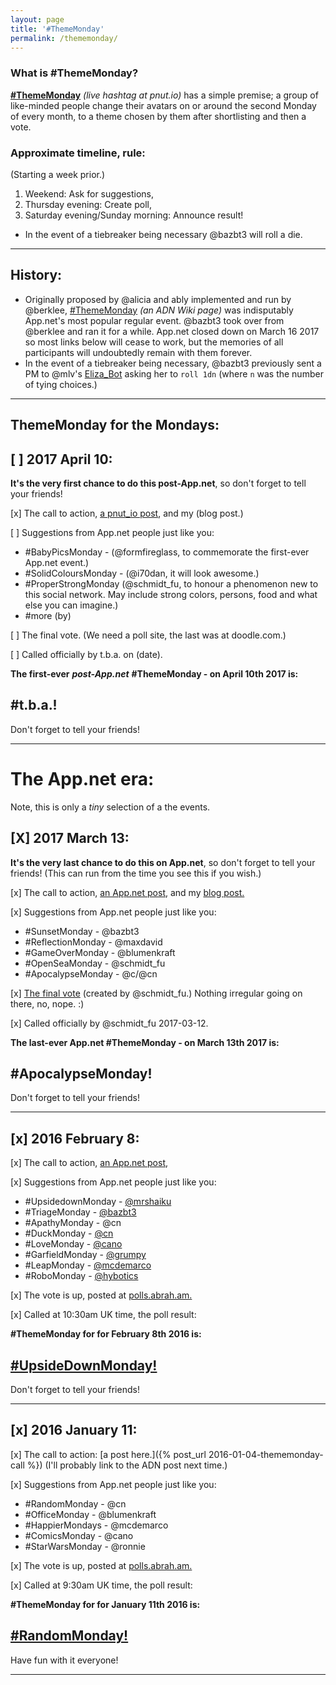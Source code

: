 ```yaml
---
layout: page
title: '#ThemeMonday'
permalink: /thememonday/
---
```


### What is \#ThemeMonday?
[**\#ThemeMonday**](https://pnut.io/tags/ThemeMonday) *(live hashtag at pnut.io)* has a simple premise; a group of like-minded people change their avatars on or around the second Monday of every month, to a theme chosen by them after shortlisting and then a vote.

### Approximate timeline, rule:
(Starting a week prior.)

1. Weekend: Ask for suggestions,
2. Thursday evening: Create poll,
3. Saturday evening/Sunday morning: Announce result!

* In the event of a tiebreaker being necessary @bazbt3 will roll a die.

---

## History:
* Originally proposed by @alicia and ably implemented and run by @berklee, [\#ThemeMonday](http://bazbt3.github.io/thememonday/) *(an ADN Wiki page)* was indisputably App.net's most popular regular event.  @bazbt3 took over from @berklee and ran it for a while.  App.net closed down on March 16 2017 so most links below will cease to work, but the memories of all participants will undoubtedly remain with them forever.
* In the event of a tiebreaker being necessary, @bazbt3 previously sent a PM to @mlv's [Eliza_Bot](https://alpha.app.net/eliza_bot) asking her to `roll 1dn` (where `n` was the number of tying choices.)

---

## ThemeMonday for the Mondays:

## [ ] 2017 April 10:  
**It's the very first chance to do this post-App.net**, so don't forget to tell your friends!

[x] The call to action, [a pnut_io post](https://posts.pnut.io/62575), and my (blog post.)

[ ] Suggestions from App.net people just like you:

* \#BabyPicsMonday - (@formfireglass, to commemorate the first-ever App.net event.)
* \#SolidColoursMonday - (@i70dan, it will look awesome.)
* \#ProperStrongMonday (@schmidt_fu, to honour a phenomenon new to this social network. May include strong colors, persons, food and what else you can imagine.)
* \#more (by)

[ ] The final vote. (We need a poll site, the last was at doodle.com.)

[ ] Called officially by t.b.a. on (date).

**The first-ever** ***post-App.net*** **\#ThemeMonday - on April 10th 2017 is:**

## \#t.b.a.!

Don't forget to tell your friends!

---

# The App.net era:
Note, this is only a *tiny* selection of a the events.

## [X] 2017 March 13:  
**It's the very last chance to do this on App.net**, so don't forget to tell your friends!  (This can run from the time you see this if you wish.)

[x] The call to action, [an App.net post](https://alpha.app.net/bazbt3/post/70923748), and my [blog post.](http://bazbt3.10centuries.org/2017/01/21/appnet-thememonday)

[x] Suggestions from App.net people just like you:

* \#SunsetMonday - @bazbt3
* \#ReflectionMonday - @maxdavid
* \#GameOverMonday - @blumenkraft
* \#OpenSeaMonday - @schmidt_fu
* \#ApocalypseMonday - @c/@cn

[x] [The final vote](http://beta.doodle.com/poll/fwnyw4nb8kv92f4k) (created by @schmidt_fu.) Nothing irregular going on there, no, nope. :)

[x] Called officially by @schmidt_fu 2017-03-12.

**The last-ever App.net \#ThemeMonday - on March 13th 2017 is:**

## \#ApocalypseMonday!

Don't forget to tell your friends!

---

## [x] 2016 February 8:

[x] The call to action, [an App.net post](https://posts.app.net/67358476),

[x] Suggestions from App.net people just like you:

* \#UpsidedownMonday - [@mrshaiku](https://posts.app.net/67004847)
* \#TriageMonday - [@bazbt3](https://posts.app.net/67358620)
* \#ApathyMonday - @cn
* \#DuckMonday - [@cn](https://posts.app.net/67359635)
* \#LoveMonday - [@cano](https://posts.app.net/67360077)
* \#GarfieldMonday - [@grumpy](https://posts.app.net/67360086)
* \#LeapMonday - [@mcdemarco](https://posts.app.net/67365107)
* \#RoboMonday - [@hybotics](https://posts.app.net/67438883)

[x] The vote is up, posted at [polls.abrah.am.](https://polls.abrah.am/polls/56b5d073ae163900038b89cb)

[x] Called at 10:30am UK time, the poll result:

**\#ThemeMonday for for February 8th 2016 is:**

## [\#UpsideDownMonday!](https://alpha.app.net/hashtags/UpsideDownMonday)

Don't forget to tell your friends!

---

## [x] 2016 January 11:

[x] The call to action: [a post here.]({% post_url 2016-01-04-thememonday-call %}) (I'll probably link to the ADN post next time.)

[x] Suggestions from App.net people just like you:

* \#RandomMonday - @cn
* \#OfficeMonday - @blumenkraft
* \#HappierMondays - @mcdemarco
* \#ComicsMonday - @cano
* \#StarWarsMonday - @ronnie

[x] The vote is up, posted at [polls.abrah.am.](https://polls.abrah.am/polls/568d7879d4b0bf0003689678)

[x] Called at 9:30am UK time, the poll result:

**\#ThemeMonday for for January 11th 2016 is:**

## [\#RandomMonday!](https://alpha.app.net/hashtags/RandomMonday)

Have fun with it everyone!

---
